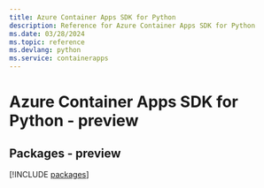 ```yaml
---
title: Azure Container Apps SDK for Python
description: Reference for Azure Container Apps SDK for Python
ms.date: 03/28/2024
ms.topic: reference
ms.devlang: python
ms.service: containerapps
---
```

# Azure Container Apps SDK for Python - preview
## Packages - preview
[!INCLUDE [packages](container-apps-index.md)]